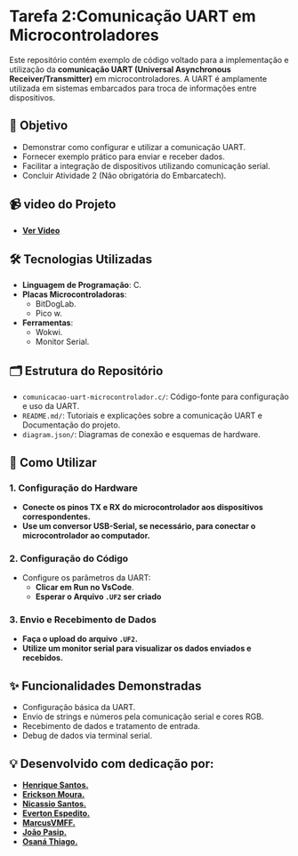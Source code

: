 # Tarefa 2:Comunicação UART em Microcontroladores

Este repositório contém exemplo de código voltado para a implementação e utilização da **comunicação UART (Universal Asynchronous Receiver/Transmitter)** em microcontroladores. A UART é amplamente utilizada em sistemas embarcados para troca de informações entre dispositivos.

## 🎯 Objetivo

- Demonstrar como configurar e utilizar a comunicação UART.
- Fornecer exemplo prático para enviar e receber dados.
- Facilitar a integração de dispositivos utilizando comunicação serial.
- Concluir Atividade 2 (Não obrigatória do Embarcatech).

## 📹 video do Projeto
- **[Ver Video](https://drive.google.com/file/d/1cnQETIMx6UbuKRw7zj2zeR4Z1mioxkMB/view?usp=sharing)**

## 🛠️ Tecnologias Utilizadas

- **Linguagem de Programação**: C.
- **Placas Microcontroladoras**:
  - BitDogLab.
  - Pico w.
- **Ferramentas**:
  - Wokwi.
  - Monitor Serial.

## 🗂️ Estrutura do Repositório

- `comunicacao-uart-microcontrolador.c/`: Código-fonte para configuração e uso da UART.
- `README.md/`: Tutoriais e explicações sobre a comunicação UART e Documentação do projeto.
- `diagram.json/`: Diagramas de conexão e esquemas de hardware.

## 🚀 Como Utilizar

### 1. Configuração do Hardware
- **Conecte os pinos **TX** e **RX** do microcontrolador aos dispositivos correspondentes.**
- **Use um conversor USB-Serial, se necessário, para conectar o microcontrolador ao computador.**

### 2. Configuração do Código
- Configure os parâmetros da UART:
  - **Clicar em Run no VsCode**.
  - **Esperar o Arquivo `.UF2` ser criado**


### 3. Envio e Recebimento de Dados
- **Faça o upload do arquivo `.UF2`.**
- **Utilize um monitor serial para visualizar os dados enviados e recebidos.**

## ✨ Funcionalidades Demonstradas

- Configuração básica da UART.
- Envio de strings e números pela comunicação serial e cores RGB.
- Recebimento de dados e tratamento de entrada.
- Debug de dados via terminal serial.

## 💡 Desenvolvido com dedicação por:
- **[Henrique Santos.](https://github.com/henr1queSantos25)**
- **[Erickson Moura.](https://github.com/ericksonsmoura)**
- **[Nicassio Santos.](https://github.com/nicassiosantos)**
- **[Everton Espedito.](https://github.com/EvertonEspedito)**
- **[MarcusVMFF.](https://github.com/MarcusVMFF)**
- **[João Pasip.](https://github.com/joao-pasip)**
- **[Osaná Thiago.](https://github.com/OsanaThiago)**